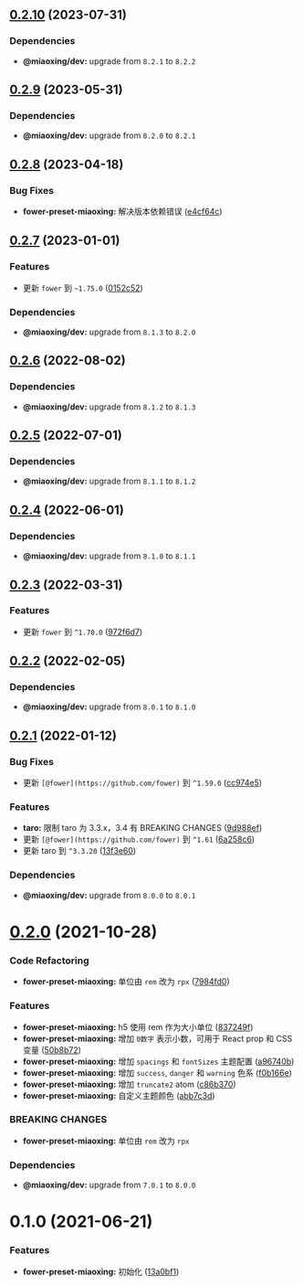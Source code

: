 ## [0.2.10](https://github.com/miaoxing/fower-preset-miaoxing/compare/v0.2.9...v0.2.10) (2023-07-31)





### Dependencies

* **@miaoxing/dev:** upgrade from `8.2.1` to `8.2.2`

## [0.2.9](https://github.com/miaoxing/fower-preset-miaoxing/compare/v0.2.8...v0.2.9) (2023-05-31)





### Dependencies

* **@miaoxing/dev:** upgrade from `8.2.0` to `8.2.1`

## [0.2.8](https://github.com/miaoxing/fower-preset-miaoxing/compare/v0.2.7...v0.2.8) (2023-04-18)


### Bug Fixes

* **fower-preset-miaoxing:** 解决版本依赖错误 ([e4cf64c](https://github.com/miaoxing/fower-preset-miaoxing/commit/e4cf64c2bdac9d669e8d90fabe4f01ea467990a0))

## [0.2.7](https://github.com/miaoxing/fower-preset-miaoxing/compare/v0.2.6...v0.2.7) (2023-01-01)


### Features

* 更新 `fower` 到 `~1.75.0` ([0152c52](https://github.com/miaoxing/fower-preset-miaoxing/commit/0152c52df631ea8ccca79a6a1bf5e60d070d34a9))





### Dependencies

* **@miaoxing/dev:** upgrade from `8.1.3` to `8.2.0`

## [0.2.6](https://github.com/miaoxing/fower-preset-miaoxing/compare/v0.2.5...v0.2.6) (2022-08-02)





### Dependencies

* **@miaoxing/dev:** upgrade from `8.1.2` to `8.1.3`

## [0.2.5](https://github.com/miaoxing/fower-preset-miaoxing/compare/v0.2.4...v0.2.5) (2022-07-01)





### Dependencies

* **@miaoxing/dev:** upgrade from `8.1.1` to `8.1.2`

## [0.2.4](https://github.com/miaoxing/fower-preset-miaoxing/compare/v0.2.3...v0.2.4) (2022-06-01)





### Dependencies

* **@miaoxing/dev:** upgrade from `8.1.0` to `8.1.1`

## [0.2.3](https://github.com/miaoxing/fower-preset-miaoxing/compare/v0.2.2...v0.2.3) (2022-03-31)


### Features

* 更新 `fower` 到 `^1.70.0` ([972f6d7](https://github.com/miaoxing/fower-preset-miaoxing/commit/972f6d7f7520074383448db5561eaaddc60f59bc))

## [0.2.2](https://github.com/miaoxing/fower-preset-miaoxing/compare/v0.2.1...v0.2.2) (2022-02-05)





### Dependencies

* **@miaoxing/dev:** upgrade from `8.0.1` to `8.1.0`

## [0.2.1](https://github.com/miaoxing/fower-preset-miaoxing/compare/v0.2.0...v0.2.1) (2022-01-12)


### Bug Fixes

* 更新 `[@fower](https://github.com/fower)` 到 `^1.59.0` ([cc974e5](https://github.com/miaoxing/fower-preset-miaoxing/commit/cc974e5462d55ff0a129553195a1c7ad3c9fc5ad))


### Features

* **taro:** 限制 taro 为 3.3.x，3.4 有 BREAKING CHANGES ([9d988ef](https://github.com/miaoxing/fower-preset-miaoxing/commit/9d988ef820b04e555cd339e9b1dce7ebc242aa4a))
* 更新 `[@fower](https://github.com/fower)` 到 `^1.61` ([6a258c6](https://github.com/miaoxing/fower-preset-miaoxing/commit/6a258c66a208a4c831ea43061d03225a28ab242f))
* 更新 taro 到 `^3.3.20` ([13f3e60](https://github.com/miaoxing/fower-preset-miaoxing/commit/13f3e60e6a4992737d4168059b63703dc090572a))





### Dependencies

* **@miaoxing/dev:** upgrade from `8.0.0` to `8.0.1`

# [0.2.0](https://github.com/miaoxing/fower-preset-miaoxing/compare/v0.1.0...v0.2.0) (2021-10-28)


### Code Refactoring

* **fower-preset-miaoxing:** 单位由 `rem` 改为 `rpx` ([7984fd0](https://github.com/miaoxing/fower-preset-miaoxing/commit/7984fd0126ea47b33bfd660022a0315e6dd3ece2))


### Features

* **fower-preset-miaoxing:** h5 使用 rem 作为大小单位 ([837249f](https://github.com/miaoxing/fower-preset-miaoxing/commit/837249f924e0d5cb008bb7e04a97bb8c42e74fed))
* **fower-preset-miaoxing:** 增加 `0数字` 表示小数，可用于 React prop 和 CSS 变量 ([50b8b72](https://github.com/miaoxing/fower-preset-miaoxing/commit/50b8b72b197fab123afdc4d8dcadf6732d68240f))
* **fower-preset-miaoxing:** 增加 `spacings` 和 `fontSizes` 主题配置 ([a96740b](https://github.com/miaoxing/fower-preset-miaoxing/commit/a96740bdc7d042a622ac8af8d992a3148b2b1e61))
* **fower-preset-miaoxing:** 增加 `success`, `danger` 和 `warning` 色系 ([f0b166e](https://github.com/miaoxing/fower-preset-miaoxing/commit/f0b166e2b218dca2877a9da212ce9d260b818284))
* **fower-preset-miaoxing:** 增加 `truncate2` atom ([c86b370](https://github.com/miaoxing/fower-preset-miaoxing/commit/c86b370459183e178858cc4a00f55a9462eaf1c9))
* **fower-preset-miaoxing:** 自定义主题颜色 ([abb7c3d](https://github.com/miaoxing/fower-preset-miaoxing/commit/abb7c3d3c5fccb8d3c85a290a5f4fdf6302b440b))


### BREAKING CHANGES

* **fower-preset-miaoxing:** 单位由 `rem` 改为 `rpx`





### Dependencies

* **@miaoxing/dev:** upgrade from `7.0.1` to `8.0.0`

# 0.1.0 (2021-06-21)


### Features

* **fower-preset-miaoxing:** 初始化 ([13a0bf1](https://github.com/miaoxing/fower-preset-miaoxing/commit/13a0bf14ce630bb741536d532852bd2bd43b5c65))
